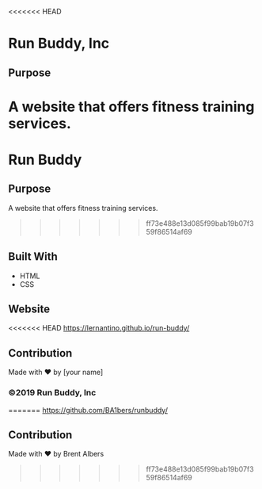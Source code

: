 <<<<<<< HEAD
# Run Buddy, Inc

## Purpose
A website that offers fitness training services. 
=======
# Run Buddy

## Purpose
A website that offers fitness training services.
>>>>>>> ff73e488e13d085f99bab19b07f359f86514af69

## Built With
* HTML
* CSS

## Website
<<<<<<< HEAD
https://lernantino.github.io/run-buddy/

## Contribution
Made with ❤️ by [your name]

### ©️2019 Run Buddy, Inc 
=======
https://github.com/BA1bers/runbuddy/
## Contribution
Made with ❤️ by Brent Albers
>>>>>>> ff73e488e13d085f99bab19b07f359f86514af69
